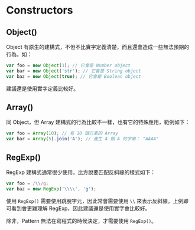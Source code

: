# Constructors

## Object()

Object 有原生的建構式，不但不比實字定義清楚，而且還會造成一些無法預期的行為。如：

```javascript
var foo = new Object(1); // 它會是 Number object
var bar = new Object('str'); // 它會是 String object
var baz = new Object(true); // 它會是 Boolean object
```

建議還是使用實字定義比較好。

## Array()

同 Object，但 Array 建構式的行為比較不一樣，也有它的特殊應用，範例如下：

```javascript
var foo = Array(10); // 有 10 個元素的 Array
var bar = Array(5).join('A'); // 產生 4 個 A 的字串： "AAAA" 
```

## RegExp()

RegExp 建構式通常很少使用，比方說要匹配反斜線的樣式如下：

```javascript
var foo = /\\/g;
var baz = new RegExp('\\\\', 'g');
```

使用 `RegExp()` 需要使用跳脫字元，因此常會需要使用 `\\` 來表示反斜線。上例即可看到會更難理解 RegExp，因此建議還是使用實字會比較好。

除非，Pattern 無法在寫程式的時候決定，才需要使用 `RegExp()`。
